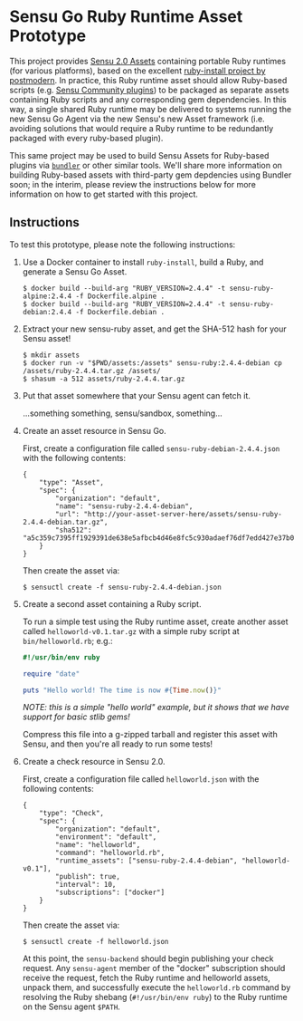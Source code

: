 # Sensu Go Ruby Runtime Asset Prototype

This project provides [Sensu 2.0 Assets][sensu-assets] containing portable Ruby
runtimes (for various platforms), based on the excellent [ruby-install project
by postmodern][ruby-install]. In practice, this Ruby runtime asset should allow
Ruby-based scripts (e.g. [Sensu Community plugins][sensu-plugins]) to be 
packaged as separate assets containing Ruby scripts and any corresponding gem 
dependencies. In this way, a single shared Ruby runtime may be delivered to 
systems running the new Sensu Go Agent via the new Sensu's new Asset framework
(i.e. avoiding solutions that would require a Ruby runtime to be redundantly 
packaged with every ruby-based plugin). 

This same project may be used to build Sensu Assets for Ruby-based plugins via
[`bundler`][bundler] or other similar tools. We'll share more information on 
building Ruby-based assets with third-party gem depdencies using Bundler soon;
in the interim, please review the instructions below for more information on 
how to get started with this project.

[sensu-assets]: https://docs.sensu.io/sensu-core/5.0/reference/assets/
[ruby-install]: https://github.com/postmodern/ruby-install
[sensu-plugins]: https://github.com/sensu-plugins/
[bundler]: https://bundler.io 

## Instructions

To test this prototype, please note the following instructions:

1. Use a Docker container to install `ruby-install`, build a Ruby, and generate
   a Sensu Go Asset.

   ```
   $ docker build --build-arg "RUBY_VERSION=2.4.4" -t sensu-ruby-alpine:2.4.4 -f Dockerfile.alpine .
   $ docker build --build-arg "RUBY_VERSION=2.4.4" -t sensu-ruby-debian:2.4.4 -f Dockerfile.debian .
   ```

2. Extract your new sensu-ruby asset, and get the SHA-512 hash for your
   Sensu asset!

   ```
   $ mkdir assets
   $ docker run -v "$PWD/assets:/assets" sensu-ruby:2.4.4-debian cp /assets/ruby-2.4.4.tar.gz /assets/
   $ shasum -a 512 assets/ruby-2.4.4.tar.gz
   ```

3. Put that asset somewhere that your Sensu agent can fetch it.

   ...something something, sensu/sandbox, something...

3. Create an asset resource in Sensu Go.  

   First, create a configuration file called `sensu-ruby-debian-2.4.4.json` with
   the following contents:

   ```
   {
       "type": "Asset",
       "spec": {
           "organization": "default",
           "name": "sensu-ruby-2.4.4-debian",
           "url": "http://your-asset-server-here/assets/sensu-ruby-2.4.4-debian.tar.gz",
           "sha512": "a5c359c7395ff1929391de638e5afbcb4d46e8fc5c930adaef76df7edd427e37b0e22d425e4b14f68282e10524420c692740bf1a319ab6f7cdb1e922d8f71731"
       }
   }
   ```

   Then create the asset via:

   ```
   $ sensuctl create -f sensu-ruby-2.4.4-debian.json
   ```

4. Create a second asset containing a Ruby script.

   To run a simple test using the Ruby runtime asset, create another asset 
   called `helloworld-v0.1.tar.gz` with a simple ruby script at 
   `bin/helloworld.rb`; e.g.:

   ```ruby
   #!/usr/bin/env ruby

   require "date"

   puts "Hello world! The time is now #{Time.now()}"
   ```   

   _NOTE: this is a simple "hello world" example, but it shows that we have
   support for basic stlib gems!_

   Compress this file into a g-zipped tarball and register this asset with 
   Sensu, and then you're all ready to run some tests! 

5. Create a check resource in Sensu 2.0.  

   First, create a configuration file called `helloworld.json` with
   the following contents:

   ```
   {
       "type": "Check",
       "spec": {
           "organization": "default",
           "environment": "default",
           "name": "helloworld",
           "command": "helloworld.rb",
           "runtime_assets": ["sensu-ruby-2.4.4-debian", "helloworld-v0.1"],
           "publish": true,
           "interval": 10,
           "subscriptions": ["docker"]
       }
   }
   ```

   Then create the asset via:

   ```
   $ sensuctl create -f helloworld.json
   ```

   At this point, the `sensu-backend` should begin publishing your check 
   request. Any `sensu-agent` member of the "docker" subscription should 
   receive the request, fetch the Ruby runtime and helloworld assets, 
   unpack them, and successfully execute the `helloworld.rb` command by 
   resolving the Ruby shebang (`#!/usr/bin/env ruby`) to the Ruby runtime 
   on the Sensu agent `$PATH`. 

